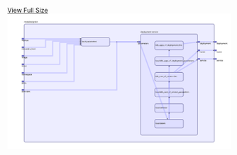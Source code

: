 [View Full Size](https://raw.githubusercontent.com/mingfang/terraform-k8s-modules/master/modules/grakn/diagram.svg?sanitize=true)<img src="diagram.svg"/>
